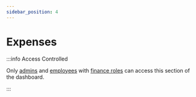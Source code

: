 ```yaml
---
sidebar_position: 4
---
```


# Expenses

:::info Access Controlled

Only [admins](../../types.md#admin) and [employees](../../types.md#employee) with [finance roles](../../roles.md#finance) can access this section of the dashboard.

:::